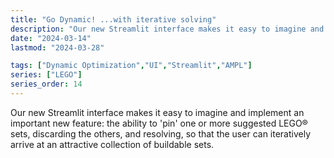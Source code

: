 ```yaml
---
title: "Go Dynamic! ...with iterative solving"
description: "Our new Streamlit interface makes it easy to imagine and implement an important new feature: the ability to 'pin' one or more suggested sets, discarding the others and resolving, so that the user can iteratively arrive at an ideal collection of buildable sets."
date: "2024-03-14"
lastmod: "2024-03-28"

tags: ["Dynamic Optimization","UI","Streamlit","AMPL"]
series: ["LEGO"]
series_order: 14
---
```


Our new Streamlit interface makes it easy to imagine and implement an important new feature: the ability to 'pin' one or more suggested LEGO® sets, discarding the others, and resolving, so that the user can iteratively arrive at an attractive collection of buildable sets.
